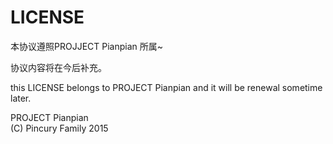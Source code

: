 # LICENSE

本协议遵照PROJJECT Pianpian 所属~ 

协议内容将在今后补充。


this LICENSE belongs to PROJECT Pianpian and it will be renewal sometime later.

PROJECT Pianpian  
(C) Pincury Family  2015
